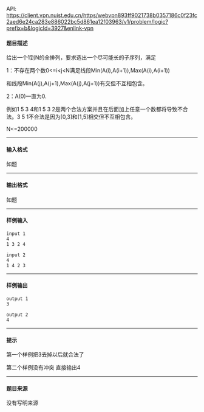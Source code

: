 API: https://client.vpn.nuist.edu.cn/https/webvpn893ff9021738b0357186c0f23fc2aed6e24ca283e886022bc5d861ea12f03963/v1/problem/logic?prefix=b&logicId=3927&enlink-vpn

#### 题目描述

给出一个1到N的全排列，要求选出一个尽可能长的子序列，满足

1：不存在两个数0<=i<j<N满足线段Min(A(i),A(i+1)),Max(A(i),A(i+1))

和线段Min(A(j),A(j+1),Max(A(j),A(j+1))有交但不互相包含。

2：A(0)一直为0.

例如1 5 3 4和1 5 3 2是两个合法方案并且在后面加上任意一个数都将导致不合法。3 5 1不合法是因为\[0,3\]和\[1,5\]相交但不互相包含。

N<=200000

---

#### 输入格式

如题

---

#### 输出格式

如题

---

#### 样例输入
```
input 1
4
1 3 2 4

input 2
4
1 4 2 3
```

---

#### 样例输出
```
output 1
3

output 2
4

```

---

#### 提示

第一个样例把3去掉以后就合法了

第二个样例没有冲突 直接输出4

---

#### 题目来源

没有写明来源